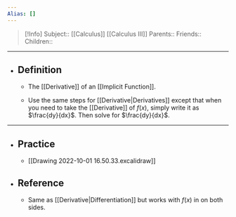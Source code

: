 ```yaml
---
Alias: []
---
```

> [!Info]
> Subject:: [[Calculus]] [[Calculus III]]
> Parents:: 
> Friends:: 
> Children:: 
---
- ## Definition
	- The [[Derivative]] of an [[Implicit Function]].
	  
	- Use the same steps for [[Derivative|Derivatives]] except that when you need to take the [[Derivative]] of $f(x)$, simply write it as $\frac{dy}{dx}$. Then solve for $\frac{dy}{dx}$.
---
- ## Practice
	- [[Drawing 2022-10-01 16.50.33.excalidraw]]
- ## Reference
	- Same as [[Derivative|Differentiation]] but works with $f(x)$ in on both sides.